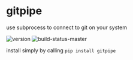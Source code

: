 
gitpipe
=======
use subprocess to connect to git on your system

<nobr><img src="https://img.shields.io/pypi/v/gitpipe" alt="version"/></nobr>
<nobr><img src="https://img.shields.io/travis/com/lockhartlab/gitpipe/master"  alt="build-status-master"/></nobr>
<!--<nobr><img src="https://img.shields.io/codecov/c/github/lockhartlab/gitpipe/master" alt="coverage-master"/></nobr>-->

install simply by calling ```pip install gitpipe```

